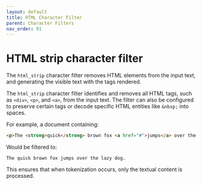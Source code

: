 ```yaml
---
layout: default
title: HTML Character Filter
parent: Character Filters
nav_order: 91
---
```


# HTML strip character filter
The `html_strip` character filter removes HTML elements from the input text, and generating the visible text with the tags rendered.

The `html_strip` character filter identifies and removes all HTML tags, such as `<div>`, `<p>`, and `<a>`, from the input text. The filter can also be configured to preserve certain tags or decode specific HTML entities like `&nbsp;` into spaces.

For example, a document containing:
```html
<p>The <strong>quick</strong> brown fox <a href="#">jumps</a> over the lazy dog.</p>
```
Would be filtered to:
```
The quick brown fox jumps over the lazy dog.
```
This ensures that when tokenization occurs, only the textual content is processed.
